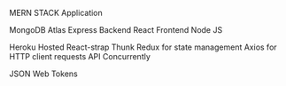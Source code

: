MERN STACK Application

MongoDB Atlas
Express Backend
React Frontend
Node JS

Heroku Hosted
React-strap
Thunk
Redux for state management
Axios for HTTP client requests API
Concurrently

JSON Web Tokens

